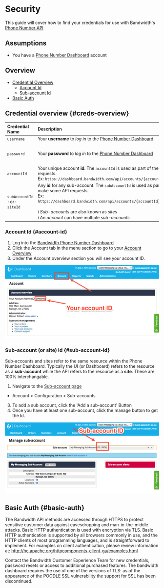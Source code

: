 # Security

This guide will cover how to find your credentials for use with  Bandwidth's [Phone Number API](https://dashboard.bandwidth.com)

## Assumptions

* You have a [Phone Number Dashboard](https://dashboard.bandwidth.com) account

## Overview

* [Credential Overview](#creds-overview)
  * [Account Id](#account-id)
  * [Sub-account Id](#sub-account-id)
* [Basic Auth](#basic-auth)

## Credential overview {#creds-overview}

| Credential Name                        | Description                                                                                                                                                                                                                                                                                             | Example                        |
|:---------------------------------------|:--------------------------------------------------------------------------------------------------------------------------------------------------------------------------------------------------------------------------------------------------------------------------------------------------------|:-------------------------------|
| `username`                             | Your **username** to *log in* to the [Phone Number Dashboard](https://dashboard.bandwidth.com)                                                                                                                                                                                                          | `jdoe`                         |
| `password`                             | Your **password** to *log in* to the [Phone Number Dashboard](https://dashboard.bandwidth.com)                                                                                                                                                                                                          | `correct-horse-battery-staple` |
| `accountId`                            | Your unique account **id**.  The `accountId` is used as part of the url to make API requests. <br> Ex: `https://dashboard.bandwidth.com/api/accounts/{accountId}/`                                                                                                                                      | `920012`                       |
| `subAccountId` <br> -or- <br> `siteId` | Any **id** for any sub-account.  The `subAccountId` is used as part of the url to make some API requests. <br> Ex: `https://dashboard.bandwidth.com/api/accounts/{accountId}/sites/{sideId}` <br><br> ℹ️ *Sub-accounts* are also known as *sites* <br> ℹ️ An *account* can have multiple *sub-accounts* | `13606`                        |

### Account Id {#account-id}

1. Log into the [Bandwidth Phone Number Dashboard](https://dashboard.bandwidth.com)
2. Click the Account tab in the menu section to go to your [Account Overview](https://dashboard.bandwidth.com/portal/report/#account:)
3. Under the Account overview section you will see your account ID.

![account_id](../images/account_id.png)

### Sub-account (or site) Id {#sub-account-id}

Sub-accounts and sites refer to the same resource within the Phone Number Dashboard.  Typically the UI (or Dashboard) refers to the resource as a **sub-account** while the API refers to the resource as a **site**.  These are 100% interchangable.

1. Navigate to the [Sub-account page](https://dashboard.bandwidth.com/portal/report/#subaccounts:)
  * Account > Configuration > Sub-accounts
3. To add a sub account, click the 'Add a sub-account' Button
4. Once you have at least one sub-account, click the manage button to get the Id.

![sub-account_id](../images/subaccount_id.png)

## Basic Auth {#basic-auth}

The Bandwidth API methods are accessed through HTTPS to protect sensitive customer data against eavesdropping and man-in-the-middle attacks. Basic HTTP authentication is used with encryption via TLS. Basic HTTP authentication is supported by all browsers commonly in use, and the HTTP clients of most programming languages, and is straightforward to implement.
For examples on client authentication, please review information at: http://hc.apache.org/httpcomponents-client-ga/examples.html

Contact the Bandwidth Customer Experience Team for new credentials, password resets or access to additional purchased features.
The bandwidth dashboard requires the use of one of the versions of TLS: as of the appearance of the POODLE SSL vulnerability the support for SSL has been discontinued.
<br><br>
